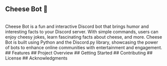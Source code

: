 ## Cheese Bot 🧀
<br>
Cheese Bot is a fun and interactive Discord bot that brings humor and interesting facts to your Discord server. With simple commands, users can enjoy cheesy jokes, learn fascinating facts about cheese, and more. Cheese Bot is built using Python and the Discord.py library, showcasing the power of bots to enhance online communities with entertainment and engagement.
## Features
## Project Overview
## Getting Started
## Contributing
## License
## Acknowledgments
